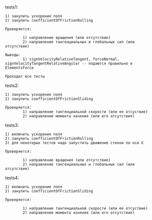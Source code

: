 tests1: 

    1) занулить ускорение поля
    2) занулить coefficientOfFrictionRolling
    
    Проверяется:
    
            1) направление вращения (или отсутствие)
            2) направление тангенциальных и глобальных сил (или отсутствие)
    
    Выводы: 
            1) signVelocityRelativeTangent, forceNormal, signVelocityTangentRelativeAngular -- подаются правильно в ElementsForce
               
    Проходит все тесты

tests2:

    1) занулить ускорение поля
    2) занулить coefficientOfFrictionSliding
    
    Проверяется:
            1) направление тангенциальной скорости (или ее отсуствие)
            2) направление момента качения (или его отсутствия)


tests3:

    1) включить ускорение поля
    2) занулить coefficientOfFrictionRolling
    3) для некоторых тестов надо запустить движение стенки по оси X
    
    Проверяется:
    
            1) направление вращения (или отсутствие)
            2) направление тангенциальных и глобальных сил (или отсутствие)


tests4:

    1) включить ускорение поля
    2) занулить coefficientOfFrictionSliding
    
    Проверяется:
    
            1) направление тангенциальной скорости (или ее отсуствие)
            2) направление момента качения (или его отсутствия)